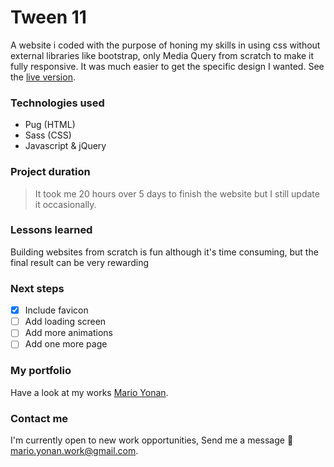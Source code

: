 # Tween 11
A website i coded with the purpose of honing my skills in using css without external libraries like bootstrap, only Media Query from scratch to make it fully responsive. It was much easier to get the specific design I wanted. See the [live version](https://mario130.github.io/practice-a/dist/homepage.html).

### Technologies used
- Pug (HTML)
- Sass (CSS)
- Javascript & jQuery

### Project duration
> It took me 20 hours over 5 days to finish the website but I still update it occasionally.

### Lessons learned
Building websites from scratch is fun although it's time consuming, but the final result can be very rewarding

### Next steps
- [x] Include favicon
- [ ] Add loading screen
- [ ] Add more animations
- [ ] Add one more page

### My portfolio
 Have a look at my works [Mario Yonan](http://mario130.github.io/Portfolio).

### Contact me

I'm currently open to new work opportunities, Send me a message :slightly_smiling_face:	[mario.yonan.work@gmail.com](mario.yonan.work@gmail.com).
